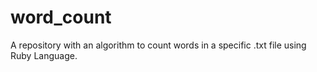 # word_count
A repository with an algorithm to count words in a specific .txt file using Ruby Language.
